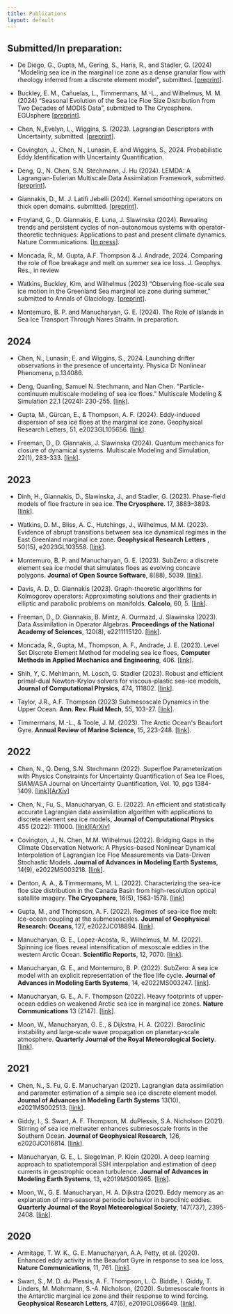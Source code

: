 ```yaml
---
title: Publications
layout: default
---
```


<!--
## Publication Purgatory:
- Davis, A. D., D. Giannakis, G. Stadler, S. N. Stechmann (2021). Super-parameterized numerical methods for the Boltzmann equation. In preparation.
-->

## Submitted/In preparation:

- De Diego, G., Gupta, M., Gering, S., Haris, R., and Stadler, G. (2024) "Modeling sea ice in the marginal ice zone as a dense granular flow with rheology inferred from a discrete element model", submitted. [[preprint](https://arxiv.org/abs/2405.08123)].

- Buckley, E. M., Cañuelas, L., Timmermans, M.-L., and Wilhelmus, M. M. (2024) “Seasonal Evolution of the Sea Ice Floe Size Distribution from Two Decades of MODIS Data”, submitted to The Cryosphere. EGUsphere [[preprint](https://doi.org/10.5194/egusphere-2024-89)].

- Chen, N.,Evelyn, L., Wiggins, S. (2023). Lagrangian Descriptors with Uncertainty, submitted. [[preprint](https://arxiv.org/abs/2307.04006)].

- Covington, J., Chen, N., Lunasin, E. and Wiggins, S., 2024. Probabilistic Eddy Identification with Uncertainty Quantification.

- Deng, Q., N. Chen, S.N. Stechmann, J. Hu (2024). LEMDA: A Lagrangian-Eulerian Multiscale Data Assimilation Framework, submitted. [[preprint](https://arxiv.org/abs/2401.18048)].

- Giannakis, D., M. J. Latifi Jebelli (2024). Kernel smoothing operators on thick open domains. submitted. [[preprint](https://arxiv.org/abs/2403.00173)].

- Froyland, G., D. Giannakis, E. Luna, J. Slawinska (2024). Revealing trends and persistent cycles of non-autonomous systems with operator-theoretic techniques: Applications to past and present climate dynamics. Nature Communications. [[In press](https://arxiv.org/abs/2308.04045)].

- Moncada, R., M. Gupta, A.F. Thompson & J. Andrade, 2024. Comparing the role of floe breakage and melt on summer sea ice loss. J. Geophys. Res., in review

- Watkins, Buckley, Kim, and Wilhelmus (2023) “Observing floe-scale sea ice motion in the Greenland Sea marginal ice zone during summer,” submitted to Annals of Glaciology. [[preprint](https://doi.org/10.22541/essoar.170431114.48516908/v1)].

- Montemuro, B. P. and Manucharyan, G. E. (2024). The Role of Islands in Sea Ice Transport Through Nares Straitn. In preparation. 

## 2024
- Chen, N., Lunasin, E. and Wiggins, S., 2024. Launching drifter observations in the presence of uncertainty. Physica D: Nonlinear Phenomena, p.134086.

- Deng, Quanling, Samuel N. Stechmann, and Nan Chen. "Particle-continuum multiscale modeling of sea ice floes." Multiscale Modeling & Simulation 22.1 (2024): 230-255. [[link](https://doi.org/10.1137/23M155904X)].

- Gupta, M., Gürcan, E., & Thompson, A. F. (2024). Eddy-induced dispersion of sea ice floes at the marginal ice zone. Geophysical Research Letters, 51, e2023GL105656. [[link](https://doi.org/10.1029/2023GL105656)].

- Freeman, D., D. Giannakis, J. Slawinska (2024). Quantum mechanics for closure of dynamical systems. Multiscale Modeling and Simulation, 22(1), 283-333. [[link](https://doi.org/10.1137/22M1514246)].

## 2023

- Dinh, H., Giannakis, D., Slawinska, J., and Stadler, G. (2023). Phase-field models of floe fracture in sea ice. **The Cryosphere**. 17, 3883–3893. [[link](https://doi.org/10.5194/tc-17-3883-2023)].

- Watkins, D. M., Bliss, A. C., Hutchings, J., Wilhelmus, M.M. (2023). Evidence of abrupt transitions between sea ice dynamical regimes in the East Greenland marginal ice zone. **Geophysical Research Letters** , 50(15), e2023GL103558. [[link]( https://doi.org/10.1029/2023GL103558)]. 

- Montemuro, B. P. and Manucharyan, G. E.  (2023). SubZero: a discrete element sea ice model that simulates floes as evolving concave polygons. **Journal of
Open Source Software**, 8(88), 5039. [[link](https://doi.org/10.21105/joss.05039)].

- Davis, A. D., D. Giannakis (2023). Graph-theoretic algorithms for Kolmogorov operators: Approximating solutions and their gradients in elliptic and parabolic problems on manifolds. **Calcolo**, 60, 5. [[link](https://doi.org/10.1007/s10092-022-00495-0)].

- Freeman, D., D. Giannakis, B. Mintz, A. Ourmazd, J. Slawinska (2023). Data Assimilation in Operator Algebras. **Proceedings of the National Academy of Sciences**, 120(8), e2211115120. [[link](https://doi.org/10.1073/pnas.2211115120)].

- Moncada, R., Gupta, M., Thompson, A. F., Andrade, J. E. (2023). Level Set Discrete Element Method for modeling sea ice floes, **Computer Methods in Applied Mechanics and Engineering**, 406. [[link](https://doi.org/10.1016/j.cma.2023.115891)].

- Shih, Y, C. Mehlmann, M. Losch, G. Stadler (2023). Robust and efficient primal-dual Newton-Krylov solvers for viscous-plastic sea-ice models, **Journal of Computational Physics**,  474, 111802. [[link](https://doi.org/10.1016/j.jcp.2022.111802)].

- Taylor, J.R., A.F. Thompson (2023) Submesoscale Dynamics in the
Upper Ocean. **Ann. Rev. Fluid Mech**, 55, 103-27. [[link](https://www.annualreviews.org/doi/10.1146/annurev-fluid-031422-095147)].

- Timmermans, M.-L., & Toole, J. M. (2023). The Arctic Ocean's Beaufort Gyre. **Annual Review of Marine Science**, 15, 223-248. [[link](https://doi.org/10.1146/annurev-marine-032122-012034)].

## 2022

- Chen, N., Q. Deng, S.N. Stechmann (2022). Superfloe Parameterization with Physics Constraints for Uncertainty Quantification of Sea Ice Floes, SIAM/ASA Journal on Uncertainty Quantification, Vol. 10, pgs 1384-1409. [[link](https://doi.org/10.1137/21M1428777)][[ArXiv](https://arxiv.org/abs/2105.13569)]

- Chen, N., Fu, S., Manucharyan, G. E. (2022). An efficient and statistically accurate Lagrangian data assimilation algorithm with applications to discrete element sea ice models, **Journal of Computational Physics** 455 (2022): 111000. [[link](https://www.sciencedirect.com/science/article/pii/S0021999122000626)][[ArXiv](https://arxiv.org/abs/2108.00855)]

- Covington, J., N. Chen, M.M. Wilhelmus (2022). Bridging Gaps in the Climate Observation Network: A Physics-based Nonlinear Dynamical
Interpolation of Lagrangian Ice Floe Measurements via Data-Driven
Stochastic Models. **Journal of Advances in Modeling Earth Systems**, 14(9), e2022MS003218. [[link](https://doi.org/10.1029/2022MS003218)].

- Denton, A. A., & Timmermans, M. L. (2022). Characterizing the sea-ice floe size distribution in the Canada Basin from high-resolution optical satellite imagery. **The Cryosphere**, 16(5), 1563-1578. [[link](https://doi.org/10.5194/tc-16-1563-2022)]

- Gupta, M., and Thompson, A. F. (2022). Regimes of sea-ice floe melt: Ice-ocean coupling at the submesoscales. **Journal of Geophysical Research: Oceans**, 127, e2022JC018894. [[link](https://doi.org/10.1029/2022JC018894)].

- Manucharyan, G. E., Lopez-Acosta, R., Wilhelmus, M. M. (2022). Spinning ice floes reveal intensification of mesoscale eddies in the western Arctic Ocean.  **Scientific Reports**, 12, 7070. [[link](https://doi.org/10.1038/s41598-022-10712-z)].

- Manucharyan, G. E., and Montemuro, B. P. (2022). SubZero: A sea ice model with an explicit representation of the floe life cycle. **Journal of Advances in Modeling Earth Systems**, 14, e2022MS003247. [[link](https://doi.org/10.1029/2022MS003247)].

- Manucharyan, G. E., A. F. Thompson (2022). Heavy footprints of upper-ocean eddies on weakened Arctic sea ice in marginal ice zones. **Nature Communications** 13 (2147). [[link](https://www.nature.com/articles/s41467-022-29663-0)].

- Moon, W., Manucharyan, G. E., & Dijkstra, H. A. (2022). Baroclinic instability and large‐scale wave propagation on planetary‐scale atmosphere. **Quarterly Journal of the Royal Meteorological Society**. [[link](https://rmets.onlinelibrary.wiley.com/doi/pdf/10.1002/qj.4232)].

## 2021


- Chen, N., S. Fu, G. E. Manucharyan (2021). Lagrangian data assimilation and parameter estimation of a simple sea ice discrete element model. **Journal of Advances in Modeling Earth Systems** 13(10), e2021MS002513. [[link](https://doi.org/10.1029/2021MS002513)].

- Giddy, I., S. Swart, A. F. Thompson, M. duPlessis, S.A. Nicholson (2021). Stirring of sea ice meltwater enhances submesoscale fronts in the Southern Ocean. **Journal of Geophysical Research**, 126, e2020JC016814. [[link](https://doi.org/10.1029/2020JC016814)].

- Manucharyan, G. E., L. Siegelman, P. Klein (2020). A deep learning approach to spatiotemporal SSH interpolation and estimation of deep currents in geostrophic ocean turbulence. **Journal of Advances in Modeling Earth Systems**, 13, e2019MS001965. [[link](https://doi.org/10.1029/2019MS001965)].

- Moon, W., G. E. Manucharyan, H. A. Dijkstra  (2021). Eddy memory as an explanation of intra‐seasonal periodic behavior in baroclinic eddies. **Quarterly Journal of the Royal Meteorological Society**, 147(737), 2395-2408. [[link](https://doi.org/10.1002/qj.4030)].

## 2020

- Armitage, T. W. K., G. E. Manucharyan, A.A. Petty, et al. (2020). Enhanced eddy activity in the Beaufort Gyre in response to sea ice loss, **Nature Communications**, 11, 761. [[link](https://doi.org/10.1038/s41467-020-14449-z)].


- Swart, S., M. D. du Plessis, A. F. Thompson, L. C. Biddle, I. Giddy, T. Linders, M. Mohrmann, S.-A. Nicholson, (2020). Submesoscale fronts in the Antarctic marginal ice zone and their response to wind forcing. **Geophysical Research Letters**, 47(6), e2019GL086649. [[link](https://doi.org/10.1029/2019GL086649)].

